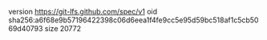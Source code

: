 version https://git-lfs.github.com/spec/v1
oid sha256:a6f68e9b57196422398c06d6eea1f4fe9cc5e95d59bc518af1c5cb5069d40793
size 20772
